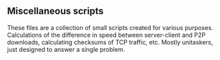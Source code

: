 ## Miscellaneous scripts

These files are a collection of small scripts created for various purposes.  Calculations of the difference in speed between server-client and P2P downloads, calculating checksums of TCP traffic, etc.  Mostly unitaskers, just designed to answer a single problem.
